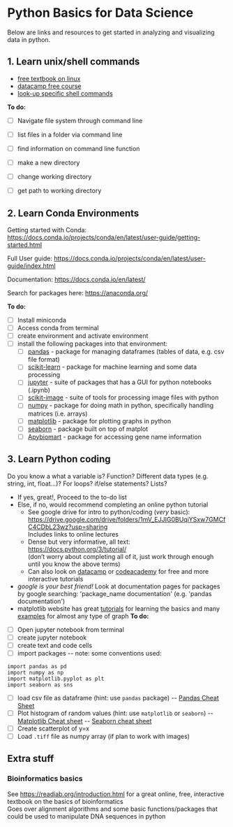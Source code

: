 # Python Basics for Data Science

Below are links and resources to get started in analyzing and visualizing data in python.

## 1. Learn unix/shell commands

- [free textbook on linux](http://linuxcommand.org/lc3_learning_the_shell.php)
- [datacamp free course](https://app.datacamp.com/learn/courses/introduction-to-shell-for-data-science)
- [look-up specific shell commands](https://explainshell.com/)

**To do:**

- [ ] Navigate file system through command line
- [ ] list files in a folder via command line
- [ ] find information on command line function
- [ ] make a new directory
- [ ] change working directory
- [ ] get path to working directory



## 2. Learn Conda Environments

Getting started with Conda: https://docs.conda.io/projects/conda/en/latest/user-guide/getting-started.html

Full User guide: https://docs.conda.io/projects/conda/en/latest/user-guide/index.html

Documentation: https://docs.conda.io/en/latest/

Search for packages here: https://anaconda.org/

**To do:**
- [ ] Install miniconda
- [ ] Access conda from terminal
- [ ] create environment and activate environment
- [ ] install the following packages into that environment:
    - [ ] [pandas](https://pandas.pydata.org/docs/) - package for managing dataframes (tables of data, e.g. csv file format)
    - [ ] [scikit-learn](https://scikit-learn.org/stable/) - package for machine learning and some data processing
    - [ ] [jupyter](https://jupyter.org/) - suite of packages that has a GUI for python notebooks (.ipynb)
    - [ ] [scikit-image](https://scikit-image.org/) - suite of tools for processing image files with python
    - [ ] [numpy](https://numpy.org/) - package for doing math in python, specifically handling matrices (i.e. arrays)
    - [ ] [matplotlib](https://matplotlib.org/) - package for plotting graphs in python
    - [ ] [seaborn](https://seaborn.pydata.org/) - package built on top of matplot
    - [ ] [Apybiomart](https://apybiomart.readthedocs.io/) - package for accessing gene name information

## 3. Learn Python coding
Do you know a what a variable is? Function? Different data types (e.g. string, int, float…)? For loops? if/else statements? Lists? <br/>
- If yes, great!, Proceed to the to-do list
- Else, if no, would recommend completing an online python tutorial
    - See google drive for intro to python/coding (_very_ basic): https://drive.google.com/drive/folders/1mV_EJJIG0BUqiYSxw7GMCfC4CDbL23wz?usp=sharing <br/>
Includes links to online lectures
    - Dense but very informative, all text: https://docs.python.org/3/tutorial/ <br/>
(don’t worry about completing all of it, just work through enough until you know the above terms) 
    - Can also look on [datacamp](https://www.datacamp.com/) or [codeacademy](https://www.codecademy.com/) for free and more interactive tutorials 
- _google is your best friend!_ Look at documentation pages for packages by google searching: 'package_name documentation' (e.g. 'pandas documentation')
- matplotlib website has great [tutorials](https://matplotlib.org/stable/tutorials/index.html) for learning the basics and many [examples](https://matplotlib.org/stable/gallery/index.html) for almost any type of graph
**To do:**
- [ ] Open jupyter notebook from terminal
- [ ] create jupyter notebook
- [ ] create text and code cells
- [ ] import packages
-- note: some conventions used:
```
import pandas as pd
import numpy as np
import matplotlib.pyplot as plt
import seaborn as sns
```
- [ ] load csv file as dataframe (hint: use `pandas` package)
-- [Pandas Cheat Sheet](https://pandas.pydata.org/Pandas_Cheat_Sheet.pdf)
- [ ] Plot histogram of random values (hint: use `matplotlib` or `seaborn`)
-- [Matplotlib Cheat sheet](https://matplotlib.org/cheatsheets/)
-- [Seaborn cheat sheet](http://datacamp-community-prod.s3.amazonaws.com/263130e2-2c92-4348-a356-9ed9b5034247 )
- [ ] Create scatterplot of y=x
- [ ] Load `.tiff` file as numpy array (if plan to work with images)

## Extra stuff
### Bioinformatics basics
See https://readiab.org/introduction.html for a great online, free, interactive textbook on the basics of bioinformatics <br/>
Goes over alignment algorithms and some basic functions/packages that could be used to manipulate DNA sequences in python
